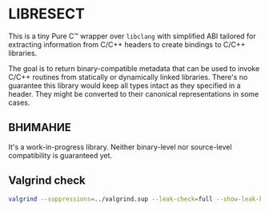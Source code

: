 # LIBRESECT

This is a tiny Pure C™ wrapper over `libclang` with simplified ABI tailored for
extracting information from C/C++ headers to create bindings to C/C++ libraries.

The goal is to return binary-compatible metadata that can be used to invoke
C/C++ routines from statically or dynamically linked libraries. There's no
guarantee this library would keep all types intact as they specified in a
header. They might be converted to their canonical representations in some
cases.

## ВНИМАНИЕ
It's a work-in-progress library. Neither binary-level nor source-level
compatibility is guaranteed yet.


## Valgrind check
```sh
valgrind --suppressions=../valgrind.sup --leak-check=full --show-leak-kinds=all --read-var-info=yes --track-origins=yes --log-file=valgrind-out.txt ./resect-test "/path/to/header.h"
```
